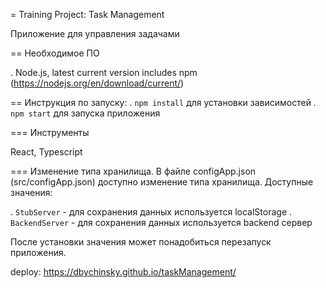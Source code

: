 = Training Project: Task Management

Приложение для управления задачами

== Необходимое ПО

. Node.js, latest current version includes npm (https://nodejs.org/en/download/current/)

== Инструкция по запуску:
. `npm install` для установки зависимостей
. `npm start` для запуска приложения

=== Инструменты

React, Typescript

=== Изменение типа хранилища.
В файле configApp.json (src/configApp.json) доступно изменение типа хранилища.
Доступные значения:

. `StubServer` - для сохранения данных используется localStorage
. `BackendServer` -  для сохранения данных используется backend сервер

После установки значения может понадобиться перезапуск приложения.

deploy: https://dbychinsky.github.io/taskManagement/

